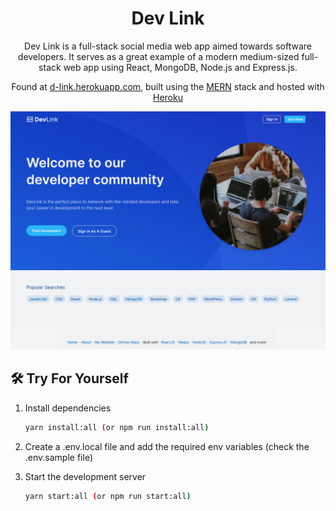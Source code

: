 <h1 align="center">
  Dev Link
</h1>
<p align="center">
  Dev Link is a full-stack social media web app aimed towards software developers. It serves as a great example of a modern medium-sized full-stack web app using React, MongoDB, Node.js and Express.js.
</p>
<p align="center">
  Found at <a href="https://dev-link-7f7h.onrender.com" target="_blank">d-link.herokuapp.com</a>, built using the <a href="https://medium.com/@digimktg/what-is-mern-stack-9c867dbad302" target="_blank">MERN</a> stack and hosted with <a href="https://www.heroku.com/" target="_blank">Heroku</a>
</p>
<a href="https://dev-link-7f7h.onrender.com" target="_blank">
  <img src="https://raw.githubusercontent.com/bradypp/dev-link/master/client/src/assets/img/demo.png" alt="repo demo">
</a>

## 🛠 Try For Yourself

1. Install dependencies

    ```sh
    yarn install:all (or npm run install:all)
    ```

2. Create a .env.local file and add the required env variables (check the .env.sample file)

3. Start the development server

    ```sh
    yarn start:all (or npm run start:all)
    ```
